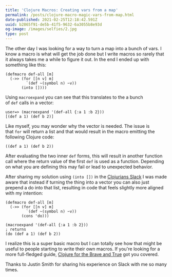 ```yaml
---
title: 'Clojure Macros: Creating vars from a map'
permalink: /posts/clojure-macro-magic-vars-from-map.html
date-published: 2021-02-25T12:18:42.591Z
uuid: b2865f91-de5b-41f5-9632-6a3055b8e93d
og-image: /images/selfies/2.jpg
type: post
---
```

The other day I was looking for a way to turn a map into a bunch of vars. I know a macro is what will get the job done but I write macros so rarely that it always takes me a while to figure it out. In the end I ended up with something like this:

```
(defmacro def-all [m]
  (->> (for [[n v] m]
         `(def ~(symbol n) ~v))
       (into [])))
```

Using `macroexpand` you can see that this translates to the a bunch of `def` calls in a vector:

```
user=> (macroexpand '(def-all {:a 1 :b 2}))
[(def a 1) (def b 2)]
```

Like myself, you may wonder why the vector is needed. The issue is that `for` will return a list and that would result in the macro emitting the following Clojure code:

```
((def a 1) (def b 2))
```

After evaluating the two inner `def` forms, this will result in another function call where the return value of the first `def` is used as a function. Depending on what you are defining this may fail or lead to unexpected behavior.

After sharing my solution using `(into [])` in the [Clojurians Slack](https://clojurians.net/) I was made aware that instead if turning the thing into a vector you can also just prepend a do into that list, resulting in code that feels slightly more aligned with my intention:

```
(defmacro def-all [m]
  (->> (for [[n v] m]
         `(def ~(symbol n) ~v))
       (cons 'do)))

(macroexpand '(def-all {:a 1 :b 2}))
; returns
(do (def a 1) (def b 2))
```

I realize this is a super basic macro but I can totally see how that might be useful to people starting to write their own macros. If you're looking for a more full-fledged guide, [Clojure for the Brave and True](https://www.braveclojure.com/writing-macros/) got you covered.

Thanks to Justin Smith for sharing his experience on Slack with me so many times.
